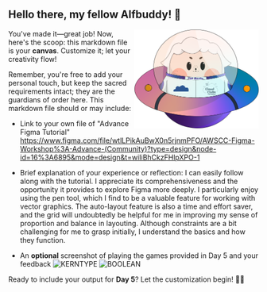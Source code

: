 ## Hello there, my fellow Alfbuddy! 💖

<img align="right" width="250px" src="../../assets/alf/alf-ufo.png">

You've made it—great job! Now, here's the scoop: this markdown file is your **canvas**. Customize it; let your creativity flow!

Remember, you're free to add your personal touch, but keep the sacred requirements intact; they are the guardians of order here. This markdown file should or may include:
- Link to your own file of "Advance Figma Tutorial"
https://www.figma.com/file/wtlLPikAuBwX0n5rjnmPFO/AWSCC-Figma-Workshop%3A-Advance-(Community)?type=design&node-id=16%3A6895&mode=design&t=wiIiBhCkzFHlpXPO-1

- Brief explanation of your experience or reflection:
I can easily follow along with the tutorial. I appreciate its comprehensiveness and the opportunity it provides to explore Figma more deeply. I particularly enjoy using the pen tool, which I find to be a valuable feature for working with vector graphics. The auto-layout feature is also a time and effort saver, and the grid will undoubtedly be helpful for me in improving my sense of proportion and balance in layouting. Although constraints are a bit challenging for me to grasp initially, I understand the basics and how they function.

- An **optional** screenshot of playing the games provided in Day 5 and your feedback
![KERNTYPE](https://github.com/angelicaferriol/AWSCC-CodeQuest-UI-UX/assets/142831042/e7ba9489-41fb-4262-a886-66d7b9b188fd)
![BOOLEAN](https://github.com/angelicaferriol/AWSCC-CodeQuest-UI-UX/assets/142831042/965cdb04-97f3-4dc0-9945-37f2817af29f)

Ready to include your output for **Day 5**? Let the customization begin! 🚀✨

<!-- You may now delete and modify the content of this file -->
